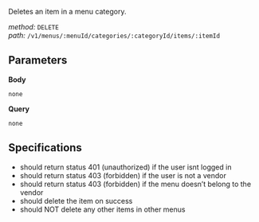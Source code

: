 Deletes an item in a menu category.  
  
*method:* `DELETE`  
*path:* `/v1/menus/:menuId/categories/:categoryId/items/:itemId`  
  
Parameters  
-----------  
  
**Body**  
  
`none`  
  
**Query**  
  
`none`  
  
Specifications  
--------------  
  
- should return status 401 (unauthorized) if the user isnt logged in  
- should return status 403 (forbidden) if the user is not a vendor  
- should return status 403 (forbidden) if the menu doesn’t belong to the vendor  
- should delete the item on success  
- should NOT delete any other items in other menus  

